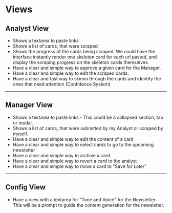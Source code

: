 # Views

## Analyst View

- Shows a textarea to paste links
- Shows a list of cards, that were scraped
- Shows the progress of the cards being scraped. We could have the interface instantly render one
  skeleton card for each url pasted, and display the scraping progress on the skeleton cards
  themselves.
- Have a clear and simple way to approve a given card for the Manager.
- Have a clear and simple way to edit the scraped cards.
- Have a clear and fast way to skimm through the cards and identify the ones that need attention
  (Confidence System)

---

## Manager View

- Shows a textarea to paste links - This could be a collapsed section, tab or modal.
- Shows a list of cards, that were submitted by my Analyst or scraped by myself.
- Have a clear and simple way to edit the content of a card
- Have a clear and simple way to select cards to go to the upcoming newsletter
- Have a clear and simple way to archive a card
- Have a clear and simple way to revert a card to the analyst
- Have a clear and simple way to move a card to "Save for Later"

---

## Config View

- Have a view with a textarea for "Tone and Voice" for the Newsletter. This will be a prompt to
  guide the content generation for the newsletter.
